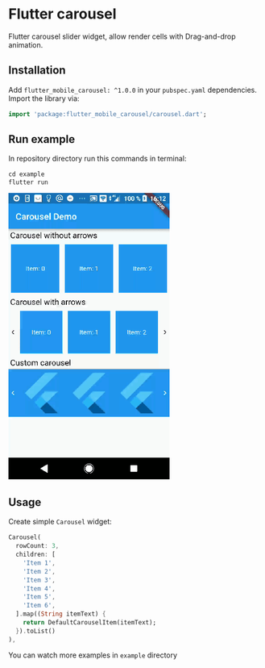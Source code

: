 # Flutter carousel

Flutter carousel slider widget, allow render cells with Drag-and-drop animation.

## Installation

Add `flutter_mobile_carousel: ^1.0.0` in your `pubspec.yaml` dependencies. Import the library via:

```dart
import 'package:flutter_mobile_carousel/carousel.dart';
```

## Run example
In repository directory run this commands in terminal:

```
cd example
flutter run
```

![demo.gif](example/demo.gif)

## Usage

Create simple `Carousel` widget:

```dart
Carousel(
  rowCount: 3,
  children: [
    'Item 1',
    'Item 2',
    'Item 3',
    'Item 4',
    'Item 5',
    'Item 6',
  ].map((String itemText) {
    return DefaultCarouselItem(itemText);
  }).toList()
),
```

You can watch more examples in `example` directory

